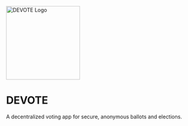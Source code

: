 <img src="https://gitlab.computing.dcu.ie/uploads/-/system/project/avatar/3570/devote.png" alt="DEVOTE Logo" width="200"/>

# DEVOTE

A decentralized voting app for secure, anonymous ballots and elections.